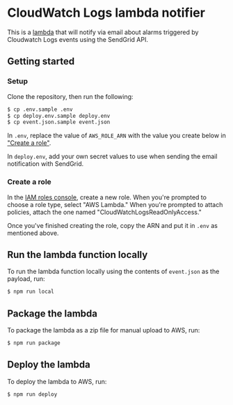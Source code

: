 # CloudWatch Logs lambda notifier

This is a [lambda](https://aws.amazon.com/lambda/) that will notify via email about alarms triggered by Cloudwatch
Logs events using the SendGrid API.

## Getting started

### Setup

Clone the repository, then run the following:

```bash
$ cp .env.sample .env
$ cp deploy.env.sample deploy.env
$ cp event.json.sample event.json
```

In `.env`, replace the value of `AWS_ROLE_ARN` with the value you create below in ["Create a role"](#create-a-role).

In `deploy.env`, add your own secret values to use when sending the email notification with SendGrid.

### Create a role

In the [IAM roles console](https://console.aws.amazon.com/iam/home#/roles), create a new role. When you're prompted
to choose a role type, select "AWS Lambda." When you're prompted to attach policies, attach the one named
"CloudWatchLogsReadOnlyAccess."

Once you've finished creating the role, copy the ARN and put it in `.env` as mentioned above.

## Run the lambda function locally

To run the lambda function locally using the contents of `event.json` as the payload, run:

```bash
$ npm run local
```

## Package the lambda

To package the lambda as a zip file for manual upload to AWS, run:

```bash
$ npm run package
```

## Deploy the lambda

To deploy the lambda to AWS, run:

```bash
$ npm run deploy
```
